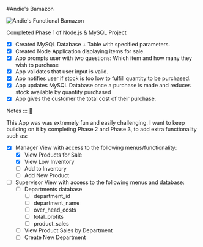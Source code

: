 #Andie's Bamazon

![Andie's Functional Bamazon](https://andiebp.github.io/WallaBam/assets/running_bamazon.gif "Andie's Functional Bamazon")

Completed Phase 1 of Node.js & MySQL Project

- [x] Created MySQL Database + Table with specified parameters.
- [x] Created Node Application displaying items for sale.
- [x] App prompts user with two questions: Which item and how many they wish to purchase
- [x] App validates that user input is valid.
- [x] App notifies user if stock is too low to fulfill quantity to be purchased.
- [x] App updates MySQL Database once a purchase is made and reduces stock available by quantity purchased
- [x] App gives the customer the total cost of their purchase.

Notes ::: :sparkling_heart:

This App was was extremely fun and easily challenging. I want to keep building on it by completing Phase 2 and Phase 3, to add extra functionality such as:
- [x] Manager View with access to the following menus/functionality:
	- [x] View Products for Sale
	- [x] View Low Inventory
	- [ ] Add to Inventory
	- [ ] Add New Product
- [ ] Supervisor View with access to the following menus and database:
	- [ ] Departments database
		- [ ] department_id
		- [ ] department_name
		- [ ] over_head_costs
		- [ ] total_profits
		- [ ] product_sales
	- [ ] View Product Sales by Department
	- [ ] Create New Department
